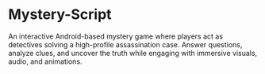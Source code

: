 # Mystery-Script
An interactive Android-based mystery game where players act as detectives solving a high-profile assassination case. Answer questions, analyze clues, and uncover the truth while engaging with immersive visuals, audio, and animations.
